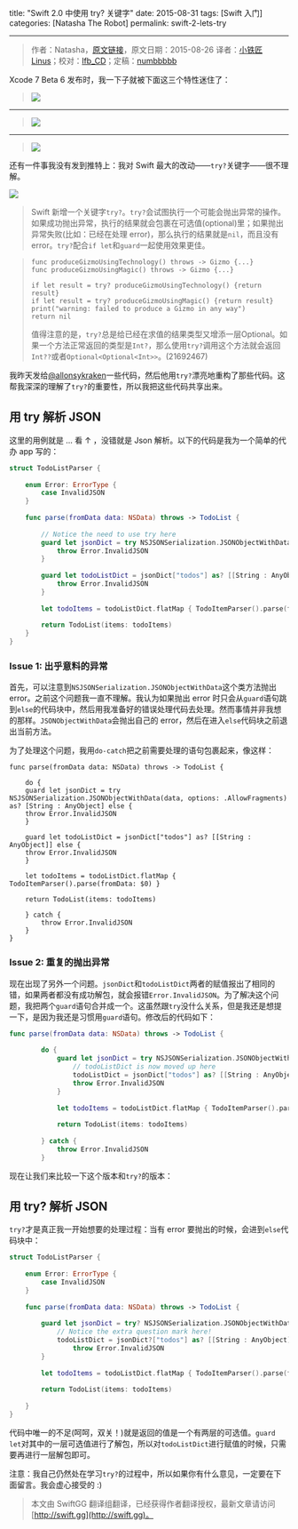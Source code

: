 title: "Swift 2.0 中使用 try? 关键字"
date: 2015-08-31
tags: [Swift 入门]
categories: [Natasha The Robot]
permalink: swift-2-lets-try

---
> 作者：Natasha，[原文链接](http://natashatherobot.com/swift-2-0-try/)，原文日期：2015-08-26
> 译者：[小铁匠Linus](http://linusling.com)；校对：[lfb_CD](http://weibo.com/lfbWb)；定稿：[numbbbbb](http://numbbbbb.com/)
  







<!--此处开始正文-->

Xcode 7 Beta 6 发布时，我一下子就被下面这三个特性迷住了：

>![](https://swift.gg/img/articles/swift-2-lets-try/1.png)

<!--more-->

___

>![](https://swift.gg/img/articles/swift-2-lets-try/2.png)

___

>![](https://swift.gg/img/articles/swift-2-lets-try/3.png)

还有一件事我没有发到推特上：我对 Swift 最大的改动——`try?`关键字——很不理解。

![](https://swift.gg/img/articles/swift-2-lets-try/Screen-Shot-2015-08-26-at-4.48.03-AM.png)

>Swift 新增一个关键字`try?`。`try?`会试图执行一个可能会抛出异常的操作。如果成功抛出异常，执行的结果就会包裹在可选值(optional)里；如果抛出异常失败(比如：已经在处理 error)，那么执行的结果就是`nil`，而且没有 error。`try?`配合`if let`和`guard`一起使用效果更佳。

>```
>func produceGizmoUsingTechnology() throws -> Gizmo {...}
>func produceGizmoUsingMagic() throws -> Gizmo {...}
>
>if let result = try? produceGizmoUsingTechnology() {return result}
>if let result = try? produceGizmoUsingMagic() {return result}
>print("warning: failed to produce a Gizmo in any way")
>return nil
>```
>值得注意的是，`try?`总是给已经在求值的结果类型又增添一层Optional。如果一个方法正常返回的类型是`Int?`，那么使用`try?`调用这个方法就会返回`Int??`或者`Optional<Optional<Int>>`。(21692467)

我昨天发给[@allonsykraken](https://twitter.com/allonsykraken)一些代码，然后他用`try?`漂亮地重构了那些代码。这帮我深深的理解了`try?`的重要性，所以我把这些代码共享出来。

## 用 try 解析 JSON

这里的用例就是 ... 看 ↑ ，没错就是 Json 解析。以下的代码是我为一个简单的代办 app 写的：

```swift
struct TodoListParser {
    
    enum Error: ErrorType {
        case InvalidJSON
    }
    
    func parse(fromData data: NSData) throws -> TodoList {
        
        // Notice the need to use try here
        guard let jsonDict = try NSJSONSerialization.JSONObjectWithData(data, options: .AllowFragments) as? [String : AnyObject] else {
            throw Error.InvalidJSON
        }
        
        guard let todoListDict = jsonDict["todos"] as? [[String : AnyObject]] else {
            throw Error.InvalidJSON
        }
        
        let todoItems = todoListDict.flatMap { TodoItemParser().parse(fromData: $0) }
        
        return TodoList(items: todoItems)
    }
}
```

### Issue 1: 出乎意料的异常

首先，可以注意到`NSJSONSerialization.JSONObjectWithData`这个类方法抛出 error。之前这个问题我一直不理解。我认为如果抛出 error 时只会从`guard`语句跳到`else`的代码块中，然后用我准备好的错误处理代码去处理。然而事情并非我想的那样。`JSONObjectWithData`会抛出自己的 error，然后在进入`else`代码块之前退出当前方法。

为了处理这个问题，我用`do-catch`把之前需要处理的语句包裹起来，像这样：

```
func parse(fromData data: NSData) throws -> TodoList {
    
    do {
    guard let jsonDict = try NSJSONSerialization.JSONObjectWithData(data, options: .AllowFragments) as? [String : AnyObject] else {
    throw Error.InvalidJSON
    }
    
    guard let todoListDict = jsonDict["todos"] as? [[String : AnyObject]] else {
    throw Error.InvalidJSON
    }
    
    let todoItems = todoListDict.flatMap { TodoItemParser().parse(fromData: $0) }
    
    return TodoList(items: todoItems)
    
    } catch {
        throw Error.InvalidJSON
    }
}
```

### Issue 2: 重复的抛出异常

现在出现了另外一个问题。`jsonDict`和`todoListDict`两者的赋值报出了相同的错，如果两者都没有成功解包，就会报错`Error.InvalidJSON`。为了解决这个问题，我把两个`guard`语句合并成一个。这虽然跟`try`没什么关系，但是我还是想提一下，是因为我还是习惯用`guard`语句。修改后的代码如下：

```swift
func parse(fromData data: NSData) throws -> TodoList {
        
        do {
            guard let jsonDict = try NSJSONSerialization.JSONObjectWithData(data, options: .AllowFragments) as? [String : AnyObject],
                // todoListDict is now moved up here
                todoListDict = jsonDict["todos"] as? [[String : AnyObject]] else {
                throw Error.InvalidJSON
            }
            
            let todoItems = todoListDict.flatMap { TodoItemParser().parse(fromData: $0) }
            
            return TodoList(items: todoItems)
            
        } catch {
            throw Error.InvalidJSON
        }
```

现在让我们来比较一下这个版本和`try?`的版本：

## 用 try? 解析 JSON

`try?`才是真正我一开始想要的处理过程：当有 error 要抛出的时候，会进到`else`代码块中：

```swift
struct TodoListParser {
    
    enum Error: ErrorType {
        case InvalidJSON
    }
    
    func parse(fromData data: NSData) throws -> TodoList {
        
        guard let jsonDict = try? NSJSONSerialization.JSONObjectWithData(data, options: .AllowFragments) as? [String : AnyObject],
            // Notice the extra question mark here!
            todoListDict = jsonDict?["todos"] as? [[String : AnyObject]] else {
                throw Error.InvalidJSON
        }
        
        let todoItems = todoListDict.flatMap { TodoItemParser().parse(fromData: $0) }
        
        return TodoList(items: todoItems)
        
    }
}
```

代码中唯一的不足(呵呵，双关！)就是返回的值是一个有两层的可选值。`guard let`对其中的一层可选值进行了解包，所以对`todoListDict`进行赋值的时候，只需要再进行一层解包即可。

注意：我自己仍然处在学习`try?`的过程中，所以如果你有什么意见，一定要在下面留言。我会虚心接受的 :)

> 本文由 SwiftGG 翻译组翻译，已经获得作者翻译授权，最新文章请访问 [http://swift.gg](http://swift.gg)。